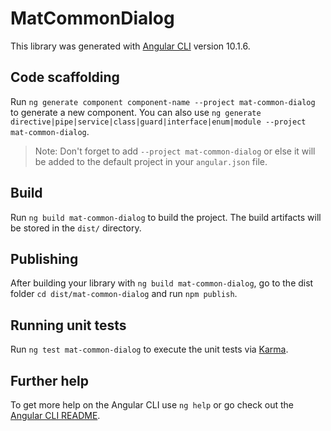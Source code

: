 # MatCommonDialog

This library was generated with [Angular CLI](https://github.com/angular/angular-cli) version 10.1.6.

## Code scaffolding

Run `ng generate component component-name --project mat-common-dialog` to generate a new component. You can also use `ng generate directive|pipe|service|class|guard|interface|enum|module --project mat-common-dialog`.
> Note: Don't forget to add `--project mat-common-dialog` or else it will be added to the default project in your `angular.json` file. 

## Build

Run `ng build mat-common-dialog` to build the project. The build artifacts will be stored in the `dist/` directory.

## Publishing

After building your library with `ng build mat-common-dialog`, go to the dist folder `cd dist/mat-common-dialog` and run `npm publish`.

## Running unit tests

Run `ng test mat-common-dialog` to execute the unit tests via [Karma](https://karma-runner.github.io).

## Further help

To get more help on the Angular CLI use `ng help` or go check out the [Angular CLI README](https://github.com/angular/angular-cli/blob/master/README.md).
